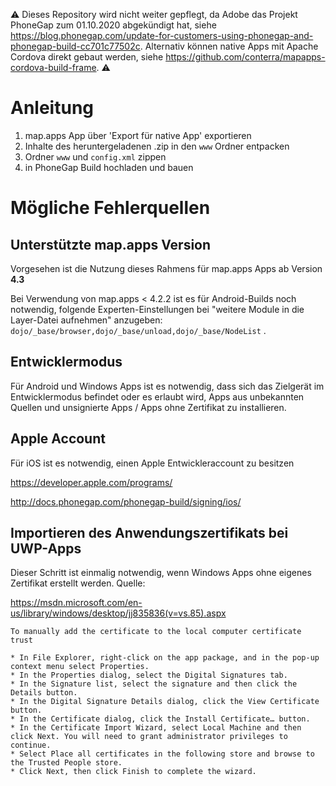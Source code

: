 ⚠️ Dieses Repository wird nicht weiter gepflegt, da Adobe das Projekt PhoneGap zum 01.10.2020 abgekündigt hat, siehe https://blog.phonegap.com/update-for-customers-using-phonegap-and-phonegap-build-cc701c77502c. Alternativ können native Apps mit Apache Cordova direkt gebaut werden, siehe https://github.com/conterra/mapapps-cordova-build-frame. ⚠️

# Anleitung
1. map.apps App über 'Export für native App' exportieren
2. Inhalte des heruntergeladenen .zip in den `www` Ordner entpacken
3. Ordner `www` und `config.xml` zippen
4. in PhoneGap Build hochladen und bauen

# Mögliche Fehlerquellen

## Unterstützte map.apps Version
Vorgesehen ist die Nutzung dieses Rahmens für map.apps Apps ab Version **4.3**

Bei Verwendung von map.apps < 4.2.2 ist es für Android-Builds noch notwendig, folgende Experten-Einstellungen bei "weitere Module in die Layer-Datei aufnehmen" anzugeben:
    	`dojo/_base/browser,dojo/_base/unload,dojo/_base/NodeList` .

## Entwicklermodus

Für Android und Windows Apps ist es notwendig, dass sich das Zielgerät im Entwicklermodus befindet oder es erlaubt wird, Apps aus unbekannten Quellen und unsignierte Apps / Apps ohne Zertifikat zu installieren.

## Apple Account
Für iOS ist es notwendig, einen Apple Entwickleraccount zu besitzen

https://developer.apple.com/programs/ 

http://docs.phonegap.com/phonegap-build/signing/ios/ 
## Importieren des Anwendungszertifikats bei UWP-Apps
Dieser Schritt ist einmalig notwendig, wenn Windows Apps ohne eigenes Zertifikat erstellt werden.
Quelle: 

https://msdn.microsoft.com/en-us/library/windows/desktop/jj835836(v=vs.85).aspx

```
To manually add the certificate to the local computer certificate trust

* In File Explorer, right-click on the app package, and in the pop-up context menu select Properties.
* In the Properties dialog, select the Digital Signatures tab.
* In the Signature list, select the signature and then click the Details button.
* In the Digital Signature Details dialog, click the View Certificate button.
* In the Certificate dialog, click the Install Certificate… button.
* In the Certificate Import Wizard, select Local Machine and then click Next. You will need to grant administrator privileges to continue.
* Select Place all certificates in the following store and browse to the Trusted People store.
* Click Next, then click Finish to complete the wizard.
```
